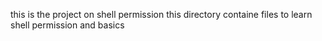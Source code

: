 this is the project on shell permission
this directory containe files to learn shell permission and basics

